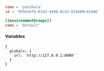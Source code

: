 ```toml
name = 'patshala'
id = '955b3e74-61d3-44d9-8c42-624b89c419d6'

[[environmentGroups]]
name = 'Default'
```

#### Variables

```json5
{
  globals: {
    url: 'http://127.0.0.1:8000'
  }
}
```
